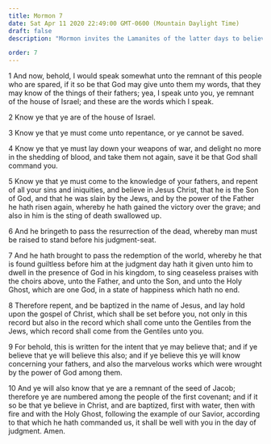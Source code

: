 ```yaml
---
title: Mormon 7
date: Sat Apr 11 2020 22:49:00 GMT-0600 (Mountain Daylight Time)
draft: false
description: "Mormon invites the Lamanites of the latter days to believe in Christ, accept His gospel, and be saved—All who believe the Bible will also believe the Book of Mormon. About A.D. 385."

order: 7
---
```

    
1 And now, behold, I would speak somewhat unto the remnant of this people who are spared, if it so be that God may give unto them my words, that they may know of the things of their fathers; yea, I speak unto you, ye remnant of the house of Israel; and these are the words which I speak.

2 Know ye that ye are of the house of Israel.

3 Know ye that ye must come unto repentance, or ye cannot be saved.

4 Know ye that ye must lay down your weapons of war, and delight no more in the shedding of blood, and take them not again, save it be that God shall command you.

5 Know ye that ye must come to the knowledge of your fathers, and repent of all your sins and iniquities, and believe in Jesus Christ, that he is the Son of God, and that he was slain by the Jews, and by the power of the Father he hath risen again, whereby he hath gained the victory over the grave; and also in him is the sting of death swallowed up.

6 And he bringeth to pass the resurrection of the dead, whereby man must be raised to stand before his judgment-seat.

7 And he hath brought to pass the redemption of the world, whereby he that is found guiltless before him at the judgment day hath it given unto him to dwell in the presence of God in his kingdom, to sing ceaseless praises with the choirs above, unto the Father, and unto the Son, and unto the Holy Ghost, which are one God, in a state of happiness which hath no end.

8 Therefore repent, and be baptized in the name of Jesus, and lay hold upon the gospel of Christ, which shall be set before you, not only in this record but also in the record which shall come unto the Gentiles from the Jews, which record shall come from the Gentiles unto you.

9 For behold, this is written for the intent that ye may believe that; and if ye believe that ye will believe this also; and if ye believe this ye will know concerning your fathers, and also the marvelous works which were wrought by the power of God among them.

10 And ye will also know that ye are a remnant of the seed of Jacob; therefore ye are numbered among the people of the first covenant; and if it so be that ye believe in Christ, and are baptized, first with water, then with fire and with the Holy Ghost, following the example of our Savior, according to that which he hath commanded us, it shall be well with you in the day of judgment. Amen.
